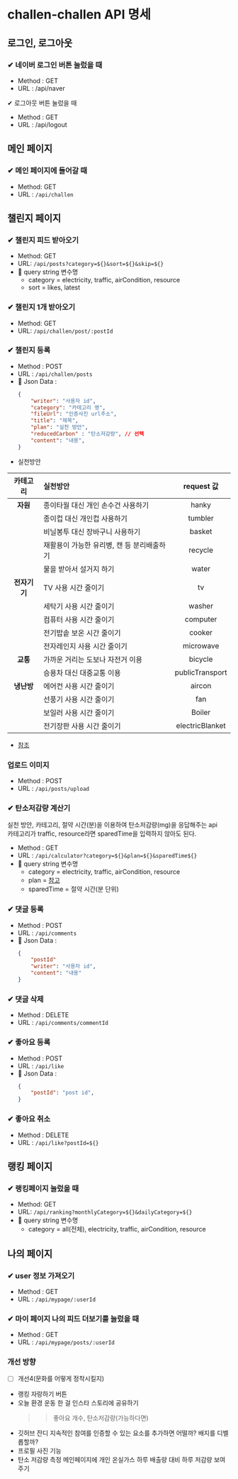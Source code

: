 # challen-challen API 명세

## 로그인, 로그아웃

### ✔ 네이버 로그인 버튼 눌렀을 때
-  Method : GET
-  URL : /api/naver

✔ 로그아웃 버튼 눌렀을 때
-  Method : GET
-  URL : /api/logout

## 메인 페이지
### ✔ 메인 페이지에 들어갈 때 
- Method: GET
- URL : `/api/challen`

## 챌린지 페이지
### ✔ 챌린지 피드 받아오기
- Method: GET
- URL: `/api/posts?category=${}&sort=${}&skip=${}`
- 📌 query string 변수명<br>
  - category = electricity, traffic, airCondition, resource
  - sort = likes, latest

### ✔ 챌린지 1개 받아오기
- Method: GET
- URL: `/api/challen/post/:postId`

### ✔ 챌린지 등록
- Method : POST
- URL : `/api/challen/posts`
- 📌 Json Data :
  ```json
  {
      "writer": "사용자 id",
      "category": "카테고리 명",
      "fileUrl": "인증사진 url주소",
      "title": "제목",
      "plan": "실천 방안",
      "reducedCarbon" : "탄소저감량", // 선택
      "content": "내용",
  }
  ```
- 실천방안

| 카테고리 | 실천방안 | request 값 |
| :---: | :--- | :---: | 
|**자원**| 종이타월 대신 개인 손수건 사용하기 | hanky | 
|| 종이컵 대신 개인컵 사용하기 | tumbler
|| 비닐봉투 대신 장바구니 사용하기 | basket
|| 재활용이 가능한 유리병, 캔 등 분리배출하기 | recycle
|| 물을 받아서 설거지 하기 | water |
|**전자기기**|TV 사용 시간 줄이기|tv
||세탁기 사용 시간 줄이기|washer
||컴퓨터 사용 시간 줄이기|computer
||전기밥솥 보온 시간 줄이기|cooker
||전자레인지 사용 시간 줄이기|microwave
|**교통**|가까운 거리는 도보나 자전거 이용|bicycle
||승용차 대신 대중교통 이용|publicTransport
|**냉난방**|에어컨 사용 시간 줄이기|aircon
||선풍기 사용 시간 줄이기|fan
||보일러 사용 시간 줄이기|Boiler
||전기장판 사용 시간 줄이기|electricBlanket
- [참조](http://www.kcen.kr/USR_main2016.jsp??=life/life04)

### 업로드 이미지
- Method : POST
- URL : `/api/posts/upload`

### ✔ 탄소저감량 계산기
실천 방안, 카테고리, 절약 시간(분)을 이용하여 탄소저감량(mg)을 응답해주는 api<br>
카테고리가 traffic, resource라면 sparedTime을 입력하지 않아도 된다.
- Method : GET
- URL : `/api/calculator?category=${}&plan=${}&sparedTime${}`
- 📌 query string 변수명<br>
  - category = electricity, traffic, airCondition, resource
  - plan = [참고](#-챌린지-등록)
  - sparedTime = 절약 시간(분 단위)

### ✔ 댓글 등록
- Method : POST
- URL : `/api/comments`
- 📌 Json Data :
  ```json
  {   
      "postId"
      "writer": "사용자 id",
      "content": "내용"
  }
  ```
  
 ### ✔ 댓글 삭제
- Method : DELETE
- URL : `/api/comments/commentId`

### ✔ 좋아요 등록
- Method : POST
- URL : `/api/like`
- 📌 Json Data :
  ```json
  {
      "postId": "post id",
  }
  ```

### ✔ 좋아요 취소
- Method : DELETE
- URL : `/api/like?postId=${}`

## 랭킹 페이지

### ✔ 랭킹페이지 눌렀을 때
- Method: GET
- URL: `/api/ranking?monthlyCategory=${}&dailyCategory=${}`
- 📌 query string 변수명<br>
  - category = all(전체), electricity, traffic, airCondition, resource<br>

## 나의 페이지
### ✔ user 정보 가져오기
- Method : GET
- URL : `/api/mypage/:userId`

### ✔ 마이 페이지 나의 피드 더보기를 눌렀을 때
- Method : GET
- URL : `/api/mypage/posts/:userId`


### 개선 방향

- [ ] 개선4(문화를 어떻게 정착시킬지)
- 랭킹 자랑하기 버튼 
- 오늘 환경 운동 한 걸 인스타 스토리에 공유하기
  >> 좋아요 개수, 탄소저감량(가능하다면)
- 깃허브 잔디
지속적인 참여를 인증할 수 있는 요소를 추가하면 어떨까?
배지를 디벨롭할까?
- 프로필 사진 기능
- 탄소 저감량 측정
메인페이지에 개인 온실가스 하루 배출량 대비 하루 저감량 보여주기
